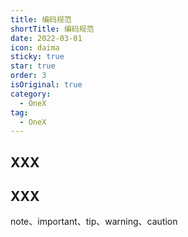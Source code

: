 ```yaml
---
title: 编码规范
shortTitle: 编码规范
date: 2022-03-01
icon: daima
sticky: true
star: true
order: 3
isOriginal: true
category:
  - OneX
tag:
  - OneX
---
```


## XXX

## XXX

note、important、tip、warning、caution
